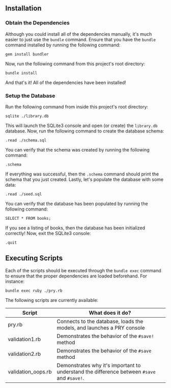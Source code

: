 
## Installation ##

### Obtain the Dependencies ###

Although you could install all of the dependencies manually, it's much easier to just use the ```bundle``` command.  Ensure that you have the ```bundle``` command installed by running the following command:

    gem install bundler

Now, run the following command from this project's root directory:

    bundle install

And that's it!  All of the dependencies have been installed!

### Setup the Database ###

Run the following command from inside this project's root directory:

    sqlite ./library.db

This will launch the SQLite3 console and open (or create) the ```library.db``` database.  Now, run the following command to create the database schema:

    .read ./schema.sql

You can verify that the schema was created by running the following command:

    .schema

If everything was successful, then the ```.schema``` command should print the schema that you just created.  Lastly, let's populate the database with some data:

    .read ./seed.sql

You can verify that the database has been populated by running the following command:

    SELECT * FROM books;

If you see a listing of books, then the database has been initialized correctly!  Now, exit the SQLite3 console:

    .quit

## Executing Scripts ##

Each of the scripts should be executed through the ```bundle exec``` command to ensure that the proper dependencies are loaded beforehand.  For instance:

    bundle exec ruby ./pry.rb

The following scripts are currently available:

| Script  | What does it do? |
--------- | -----------------------
| pry.rb | Connects to the database, loads the models, and launches a PRY console |
| validation1.rb | Demonstrates the behavior of the ```#save!``` method |
| validation2.rb | Demonstrates the behavior of the ```#save``` method |
| validation_oops.rb | Demonstrates why it's important to understand the difference between ```#save``` and ```#save!```. |

